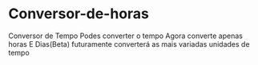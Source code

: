 # Conversor-de-horas
Conversor de Tempo
Podes converter o tempo
Agora converte apenas horas
E Dias(Beta) futuramente converterá as mais variadas unidades de tempo
